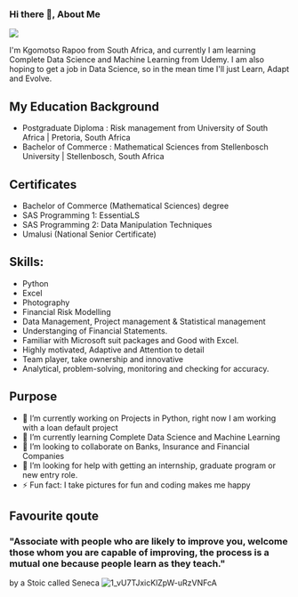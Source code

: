 ### Hi there 👋, About Me
![](https://media.licdn.com/dms/image/D4D22AQEpDviqo8ZNCw/feedshare-shrink_800/0/1712225268373?e=1715212800&v=beta&t=CuenbbuLaREj_Q2PksRi-jknDhw-dyILyjVqwV3OVZ4)

I'm Kgomotso Rapoo from South Africa, and currently I am learning Complete Data Science and Machine Learning from Udemy. I am also hoping to get a job in Data Science, so in the mean time I'll just Learn, Adapt and Evolve.


## My Education Background
- Postgraduate Diploma : Risk management from University of South Africa | Pretoria, South Africa
- Bachelor of Commerce : Mathematical Sciences from Stellenbosch University | Stellenbosch, South Africa

## Certificates
- Bachelor of Commerce (Mathematical Sciences) degree
- SAS Programming 1: EssentiaLS
- SAS Programming 2: Data Manipulation Techniques
- Umalusi (National Senior Certificate)
  
## Skills:
- Python
- Excel
- Photography
- Financial Risk Modelling
- Data Management, Project management & Statistical management
- Understanging of Financial Statements.
- Familiar with Microsoft suit packages and Good with Excel.
- Highly motivated, Adaptive and Attention to detail
- Team player, take ownership and innovative
- Analytical, problem-solving, monitoring and checking for accuracy.
## Purpose
- 🔭 I’m currently working on Projects in Python, right now I am working with a loan default project  
- 🌱 I’m currently learning Complete Data Science and Machine Learning 
- 👯 I’m looking to collaborate on Banks, Insurance and Financial Companies 
- 🤔 I’m looking for help with getting an internship, graduate program or new entry role. 
- ⚡ Fun fact: I take pictures for fun and coding makes me happy 
## Favourite qoute 
### "Associate with people who are likely to improve you, welcome those whom you are capable of improving, the process is a mutual one because people learn as they teach."
by a Stoic called Seneca
![1_vU7TJxicKlZpW-uRzVNFcA](https://github.com/rapooklp/Profile-2/assets/162428712/93411380-3852-4213-89cd-5e38aa79a99c)


![]()





